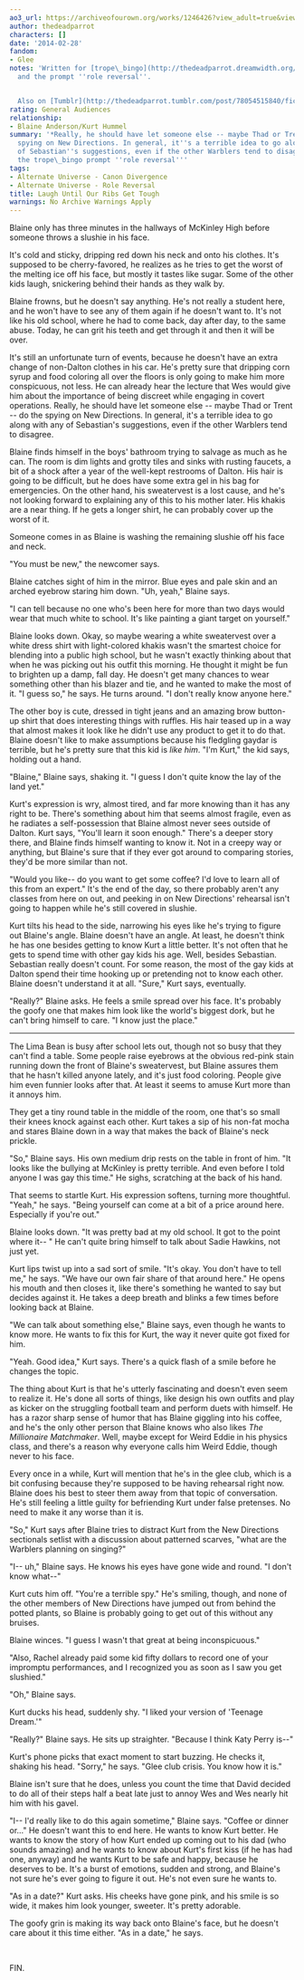 ```yaml
---
ao3_url: https://archiveofourown.org/works/1246426?view_adult=true&view_full_work=true
author: thedeadparrot
characters: []
date: '2014-02-28'
fandom:
- Glee
notes: 'Written for [trope\_bingo](http://thedeadparrot.dreamwidth.org/546413.html)
  and the prompt ''role reversal''.


  Also on [Tumblr](http://thedeadparrot.tumblr.com/post/78054515840/fic-laugh-until-our-ribs-get-tough-glee-kurt-blaine)'
rating: General Audiences
relationship:
- Blaine Anderson/Kurt Hummel
summary: '*Really, he should have let someone else -- maybe Thad or Trent -- do the
  spying on New Directions. In general, it''s a terrible idea to go along with any
  of Sebastian''s suggestions, even if the other Warblers tend to disagree.* - for
  the trope\_bingo prompt ''role reversal'''
tags:
- Alternate Universe - Canon Divergence
- Alternate Universe - Role Reversal
title: Laugh Until Our Ribs Get Tough
warnings: No Archive Warnings Apply
---
```


Blaine only has three minutes in the hallways of McKinley High before someone throws a slushie in his face.

It's cold and sticky, dripping red down his neck and onto his clothes. It's supposed to be cherry-favored, he realizes as he tries to get the worst of the melting ice off his face, but mostly it tastes like sugar. Some of the other kids laugh, snickering behind their hands as they walk by.

Blaine frowns, but he doesn't say anything. He's not really a student here, and he won't have to see any of them again if he doesn't want to. It's not like his old school, where he had to come back, day after day, to the same abuse. Today, he can grit his teeth and get through it and then it will be over.

It's still an unfortunate turn of events, because he doesn't have an extra change of non-Dalton clothes in his car. He's pretty sure that dripping corn syrup and food coloring all over the floors is only going to make him more conspicuous, not less. He can already hear the lecture that Wes would give him about the importance of being discreet while engaging in covert operations. Really, he should have let someone else -- maybe Thad or Trent -- do the spying on New Directions. In general, it's a terrible idea to go along with any of Sebastian's suggestions, even if the other Warblers tend to disagree.

Blaine finds himself in the boys' bathroom trying to salvage as much as he can. The room is dim lights and grotty tiles and sinks with rusting faucets, a bit of a shock after a year of the well-kept restrooms of Dalton. His hair is going to be difficult, but he does have some extra gel in his bag for emergencies. On the other hand, his sweatervest is a lost cause, and he's not looking forward to explaining any of this to his mother later. His khakis are a near thing. If he gets a longer shirt, he can probably cover up the worst of it.

Someone comes in as Blaine is washing the remaining slushie off his face and neck.

"You must be new," the newcomer says.

Blaine catches sight of him in the mirror. Blue eyes and pale skin and an arched eyebrow staring him down. "Uh, yeah," Blaine says.

"I can tell because no one who's been here for more than two days would wear that much white to school. It's like painting a giant target on yourself."

Blaine looks down. Okay, so maybe wearing a white sweatervest over a white dress shirt with light-colored khakis wasn't the smartest choice for blending into a public high school, but he wasn't exactly thinking about that when he was picking out his outfit this morning. He thought it might be fun to brighten up a damp, fall day. He doesn't get many chances to wear something other than his blazer and tie, and he wanted to make the most of it. "I guess so," he says. He turns around. "I don't really know anyone here."

The other boy is cute, dressed in tight jeans and an amazing brow button-up shirt that does interesting things with ruffles. His hair teased up in a way that almost makes it look like he didn't use any product to get it to do that. Blaine doesn't like to make assumptions because his fledgling gaydar is terrible, but he's pretty sure that this kid is *like him*. "I'm Kurt," the kid says, holding out a hand.

"Blaine," Blaine says, shaking it. "I guess I don't quite know the lay of the land yet."

Kurt's expression is wry, almost tired, and far more knowing than it has any right to be. There's something about him that seems almost fragile, even as he radiates a self-possession that Blaine almost never sees outside of Dalton. Kurt says, "You'll learn it soon enough." There's a deeper story there, and Blaine finds himself wanting to know it. Not in a creepy way or anything, but Blaine's sure that if they ever got around to comparing stories, they'd be more similar than not.

"Would you like-- do you want to get some coffee? I'd love to learn all of this from an expert." It's the end of the day, so there probably aren't any classes from here on out, and peeking in on New Directions' rehearsal isn't going to happen while he's still covered in slushie.

Kurt tilts his head to the side, narrowing his eyes like he's trying to figure out Blaine's angle. Blaine doesn't have an angle. At least, he doesn't think he has one besides getting to know Kurt a little better. It's not often that he gets to spend time with other gay kids his age. Well, besides Sebastian. Sebastian really doesn't count. For some reason, the most of the gay kids at Dalton spend their time hooking up or pretending not to know each other. Blaine doesn't understand it at all. "Sure," Kurt says, eventually.

"Really?" Blaine asks. He feels a smile spread over his face. It's probably the goofy one that makes him look like the world's biggest dork, but he can't bring himself to care. "I know just the place."

---

The Lima Bean is busy after school lets out, though not so busy that they can't find a table. Some people raise eyebrows at the obvious red-pink stain running down the front of Blaine's sweatervest, but Blaine assures them that he hasn't killed anyone lately, and it's just food coloring. People give him even funnier looks after that. At least it seems to amuse Kurt more than it annoys him.

They get a tiny round table in the middle of the room, one that's so small their knees knock against each other. Kurt takes a sip of his non-fat mocha and stares Blaine down in a way that makes the back of Blaine's neck prickle.

"So," Blaine says. His own medium drip rests on the table in front of him. "It looks like the bullying at McKinley is pretty terrible. And even before I told anyone I was gay this time." He sighs, scratching at the back of his hand.

That seems to startle Kurt. His expression softens, turning more thoughtful. "Yeah," he says. "Being yourself can come at a bit of a price around here. Especially if you're out."

Blaine looks down. "It was pretty bad at my old school. It got to the point where it-- " He can't quite bring himself to talk about Sadie Hawkins, not just yet.

Kurt lips twist up into a sad sort of smile. "It's okay. You don't have to tell me," he says. "We have our own fair share of that around here." He opens his mouth and then closes it, like there's something he wanted to say but decides against it. He takes a deep breath and blinks a few times before looking back at Blaine.

"We can talk about something else," Blaine says, even though he wants to know more. He wants to fix this for Kurt, the way it never quite got fixed for him.

"Yeah. Good idea," Kurt says. There's a quick flash of a smile before he changes the topic.

The thing about Kurt is that he's utterly fascinating and doesn't even seem to realize it. He's done all sorts of things, like design his own outfits and play as kicker on the struggling football team and perform duets with himself. He has a razor sharp sense of humor that has Blaine giggling into his coffee, and he's the only other person that Blaine knows who also likes *The Millionaire Matchmaker*. Well, maybe except for Weird Eddie in his physics class, and there's a reason why everyone calls him Weird Eddie, though never to his face.

Every once in a while, Kurt will mention that he's in the glee club, which is a bit confusing because they're supposed to be having rehearsal right now. Blaine does his best to steer them away from that topic of conversation. He's still feeling a little guilty for befriending Kurt under false pretenses. No need to make it any worse than it is.

"So," Kurt says after Blaine tries to distract Kurt from the New Directions sectionals setlist with a discussion about patterned scarves, "what are the Warblers planning on singing?"

"I-- uh," Blaine says. He knows his eyes have gone wide and round. "I don't know what--"

Kurt cuts him off. "You're a terrible spy." He's smiling, though, and none of the other members of New Directions have jumped out from behind the potted plants, so Blaine is probably going to get out of this without any bruises.

Blaine winces. "I guess I wasn't that great at being inconspicuous."

"Also, Rachel already paid some kid fifty dollars to record one of your impromptu performances, and I recognized you as soon as I saw you get slushied."

"Oh," Blaine says.

Kurt ducks his head, suddenly shy. "I liked your version of 'Teenage Dream.'"

"Really?" Blaine says. He sits up straighter. "Because I think Katy Perry is--"

Kurt's phone picks that exact moment to start buzzing. He checks it, shaking his head. "Sorry," he says. "Glee club crisis. You know how it is."

Blaine isn't sure that he does, unless you count the time that David decided to do all of their steps half a beat late just to annoy Wes and Wes nearly hit him with his gavel.

"I-- I'd really like to do this again sometime," Blaine says. "Coffee or dinner or…" He doesn't want this to end here. He wants to know Kurt better. He wants to know the story of how Kurt ended up coming out to his dad (who sounds amazing) and he wants to know about Kurt's first kiss (if he has had one, anyway) and he wants Kurt to be safe and happy, because he deserves to be. It's a burst of emotions, sudden and strong, and Blaine's not sure he's ever going to figure it out. He's not even sure he wants to.

"As in a date?" Kurt asks. His cheeks have gone pink, and his smile is so wide, it makes him look younger, sweeter. It's pretty adorable. 

The goofy grin is making its way back onto Blaine's face, but he doesn't care about it this time either. "As in a date," he says.

 

FIN.
